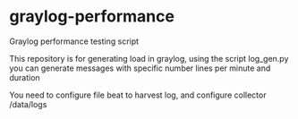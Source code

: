 # graylog-performance
Graylog performance testing script 

This repository is for generating load in graylog,  using the script log_gen.py you can generate messages with specific number lines per minute and duration

You need to configure file beat to harvest log, and configure collector /data/logs

